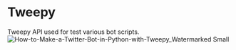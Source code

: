 # Tweepy
Tweepy API used for test various bot scripts.
![How-to-Make-a-Twitter-Bot-in-Python-with-Tweepy_Watermarked Small](https://user-images.githubusercontent.com/118691148/202931031-1a9e2eb9-e85d-4e61-8165-c7ca7d2014a5.jpeg)
